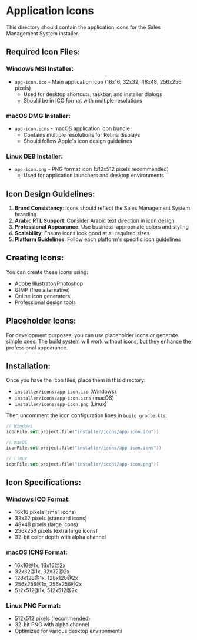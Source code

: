 # Application Icons

This directory should contain the application icons for the Sales Management System installer.

## Required Icon Files:

### Windows MSI Installer:
- `app-icon.ico` - Main application icon (16x16, 32x32, 48x48, 256x256 pixels)
  - Used for desktop shortcuts, taskbar, and installer dialogs
  - Should be in ICO format with multiple resolutions

### macOS DMG Installer:
- `app-icon.icns` - macOS application icon bundle
  - Contains multiple resolutions for Retina displays
  - Should follow Apple's icon design guidelines

### Linux DEB Installer:
- `app-icon.png` - PNG format icon (512x512 pixels recommended)
  - Used for application launchers and desktop environments

## Icon Design Guidelines:

1. **Brand Consistency**: Icons should reflect the Sales Management System branding
2. **Arabic RTL Support**: Consider Arabic text direction in icon design
3. **Professional Appearance**: Use business-appropriate colors and styling
4. **Scalability**: Ensure icons look good at all required sizes
5. **Platform Guidelines**: Follow each platform's specific icon guidelines

## Creating Icons:

You can create these icons using:
- Adobe Illustrator/Photoshop
- GIMP (free alternative)
- Online icon generators
- Professional design tools

## Placeholder Icons:

For development purposes, you can use placeholder icons or generate simple ones.
The build system will work without icons, but they enhance the professional appearance.

## Installation:

Once you have the icon files, place them in this directory:
- `installer/icons/app-icon.ico` (Windows)
- `installer/icons/app-icon.icns` (macOS)  
- `installer/icons/app-icon.png` (Linux)

Then uncomment the icon configuration lines in `build.gradle.kts`:
```kotlin
// Windows
iconFile.set(project.file("installer/icons/app-icon.ico"))

// macOS  
iconFile.set(project.file("installer/icons/app-icon.icns"))

// Linux
iconFile.set(project.file("installer/icons/app-icon.png"))
```

## Icon Specifications:

### Windows ICO Format:
- 16x16 pixels (small icons)
- 32x32 pixels (standard icons)
- 48x48 pixels (large icons)
- 256x256 pixels (extra large icons)
- 32-bit color depth with alpha channel

### macOS ICNS Format:
- 16x16@1x, 16x16@2x
- 32x32@1x, 32x32@2x
- 128x128@1x, 128x128@2x
- 256x256@1x, 256x256@2x
- 512x512@1x, 512x512@2x

### Linux PNG Format:
- 512x512 pixels (recommended)
- 32-bit PNG with alpha channel
- Optimized for various desktop environments
